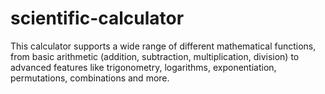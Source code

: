 # scientific-calculator
This calculator supports a wide range of different mathematical functions, from basic arithmetic (addition, subtraction, multiplication, division) to advanced features like trigonometry, logarithms, exponentiation, permutations, combinations and more.
